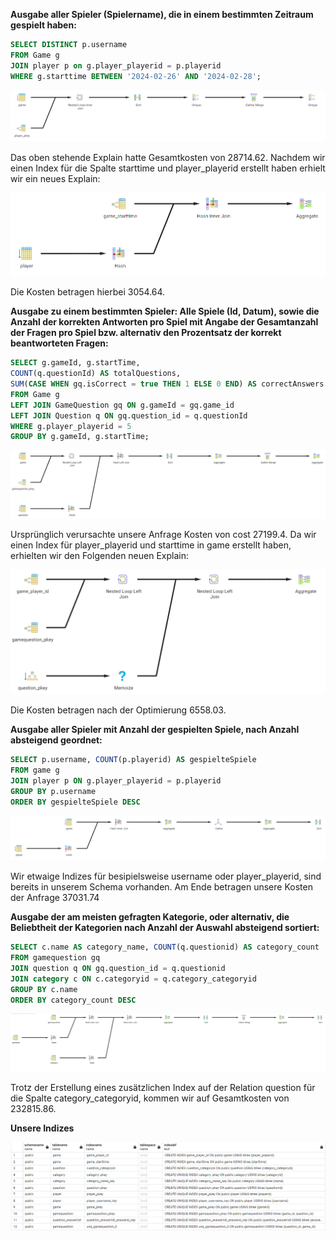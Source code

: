 **Ausgabe aller Spieler (Spielername), die in einem bestimmten Zeitraum gespielt haben:**

```sql
SELECT DISTINCT p.username
FROM Game g
JOIN player p on g.player_playerid = p.playerid
WHERE g.starttime BETWEEN '2024-02-26' AND '2024-02-28';
```
![img_3.png](img_3.png)

Das oben stehende Explain hatte Gesamtkosten von 28714.62. Nachdem wir einen Index für die Spalte starttime und player_playerid erstellt haben erhielt wir ein neues Explain:

![img_6.png](img_6.png)

Die Kosten betragen hierbei 3054.64.

**Ausgabe zu einem bestimmten Spieler: Alle Spiele (Id, Datum), sowie die Anzahl der korrekten Antworten pro Spiel mit Angabe der Gesamtanzahl der Fragen pro Spiel bzw. alternativ den Prozentsatz der korrekt beantworteten Fragen:**

```sql
SELECT g.gameId, g.startTime,
COUNT(q.questionId) AS totalQuestions,
SUM(CASE WHEN gq.isCorrect = true THEN 1 ELSE 0 END) AS correctAnswers
FROM Game g
LEFT JOIN GameQuestion gq ON g.gameId = gq.game_id
LEFT JOIN Question q ON gq.question_id = q.questionId
WHERE g.player_playerid = 5
GROUP BY g.gameId, g.startTime;
```

![img.png](img.png)

Ursprünglich verursachte unsere Anfrage Kosten von cost 27199.4. Da wir einen Index für player_playerid und starttime in game erstellt haben, erhielten wir den Folgenden neuen Explain:

![img_7.png](img_7.png)

Die Kosten betragen nach der Optimierung 6558.03.


**Ausgabe aller Spieler mit Anzahl der gespielten Spiele, nach Anzahl absteigend geordnet:**

```sql
SELECT p.username, COUNT(p.playerid) AS gespielteSpiele
FROM game g
JOIN player p ON g.player_playerid = p.playerid
GROUP BY p.username
ORDER BY gespielteSpiele DESC
```

![img_1.png](img_1.png)

Wir etwaige Indizes für besipielsweise username oder player_playerid, sind bereits in unserem Schema vorhanden. Am Ende betragen unsere Kosten der Anfrage 37031.74

**Ausgabe der am meisten gefragten Kategorie, oder alternativ, die Beliebtheit der Kategorien nach Anzahl der Auswahl absteigend sortiert:**

```sql
SELECT c.name AS category_name, COUNT(q.questionid) AS category_count
FROM gamequestion gq
JOIN question q ON gq.question_id = q.questionid
JOIN category c ON c.categoryid = q.category_categoryid
GROUP BY c.name
ORDER BY category_count DESC
```

![img_2.png](img_2.png)

Trotz der Erstellung eines zusätzlichen Index auf der Relation question für die Spalte category_categoryid, kommen wir auf Gesamtkosten von 232815.86.


**Unsere Indizes**

![img_9.png](img_9.png)

